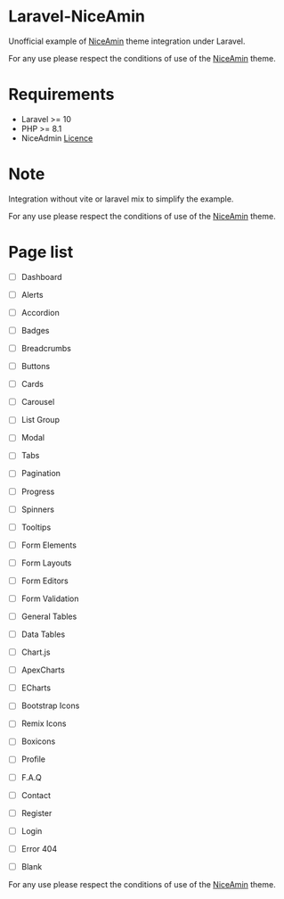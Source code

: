# Laravel-NiceAmin

Unofficial example of [NiceAmin](https://bootstrapmade.com/nice-admin-bootstrap-admin-html-template/) theme integration under Laravel.

For any use please respect the conditions of use of the [NiceAmin](https://bootstrapmade.com/nice-admin-bootstrap-admin-html-template/) theme.

# Requirements

- Laravel >= 10
- PHP >= 8.1
- NiceAdmin [Licence](https://bootstrapmade.com/nice-admin-bootstrap-admin-html-template/)

# Note

Integration without vite or laravel mix to simplify the example.

For any use please respect the conditions of use of the [NiceAmin](https://bootstrapmade.com/nice-admin-bootstrap-admin-html-template/) theme.

# Page list

- [ ] Dashboard
- [ ] Alerts
- [ ] Accordion
- [ ] Badges
- [ ] Breadcrumbs
- [ ] Buttons
- [ ] Cards
- [ ] Carousel
- [ ] List Group
- [ ] Modal
- [ ] Tabs
- [ ] Pagination
- [ ] Progress
- [ ] Spinners
- [ ] Tooltips
- [ ] Form Elements
- [ ] Form Layouts
- [ ] Form Editors
- [ ] Form Validation
- [ ] General Tables
- [ ] Data Tables
- [ ] Chart.js
- [ ] ApexCharts
- [ ] ECharts
- [ ] Bootstrap Icons
- [ ] Remix Icons
- [ ] Boxicons
- [ ] Profile
- [ ] F.A.Q
- [ ] Contact
- [ ] Register
- [ ] Login
- [ ] Error 404
- [ ] Blank


For any use please respect the conditions of use of the [NiceAmin](https://bootstrapmade.com/nice-admin-bootstrap-admin-html-template/) theme.

